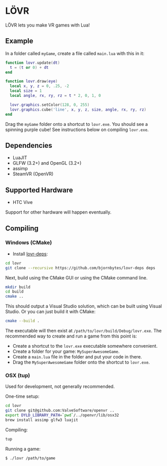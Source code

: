 LÖVR
===

LÖVR lets you make VR games with Lua!

Example
---

In a folder called `myGame`, create a file called `main.lua` with this in it:

```lua
function lovr.update(dt)
  t = (t or 0) + dt
end

function lovr.draw(eye)
  local x, y, z = 0, .25, -2
  local size = 1
  local angle, rx, ry, rz = t * 2, 0, 1, 0

  lovr.graphics.setColor(128, 0, 255)
  lovr.graphics.cube('line', x, y, z, size, angle, rx, ry, rz)
end
```

Drag the `myGame` folder onto a shortcut to `lovr.exe`.  You should see a spinning purple cube!  See instructions below on compiling `lovr.exe`.

Dependencies
---

- LuaJIT
- GLFW (3.2+) and OpenGL (3.2+)
- assimp
- SteamVR (OpenVR)

Supported Hardware
---

- HTC Vive

Support for other hardware will happen eventually.

Compiling
---

### Windows (CMake)

- Install [lovr-deps](https://github.com/bjornbytes/lovr-deps):

```sh
cd lovr
git clone --recursive https://github.com/bjornbytes/lovr-deps deps
```

Next, build using the CMake GUI or using the CMake command line.

```sh
mkdir build
cd build
cmake ..
```

This should output a Visual Studio solution, which can be built using Visual Studio.  Or you can just build it with CMake:

```sh
cmake --build .
```

The executable will then exist at `/path/to/lovr/build/Debug/lovr.exe`.  The recommended way to create and run a game from this point is:

- Create a shortcut to the `lovr.exe` executable somewhere convenient.
- Create a folder for your game: `MySuperAwesomeGame`.
- Create a `main.lua` file in the folder and put your code in there.
- Drag the `MySuperAwesomeGame` folder onto the shortcut to `lovr.exe`.

### OSX (tup)

Used for development, not generally recommended.

One-time setup:

```sh
cd lovr
git clone git@github.com:ValveSoftware/openvr ..
export DYLD_LIBRARY_PATH=`pwd`/../openvr/lib/osx32
brew install assimp glfw3 luajit
```

Compiling:

```sh
tup
```

Running a game:

```sh
$ ./lovr /path/to/game
```
